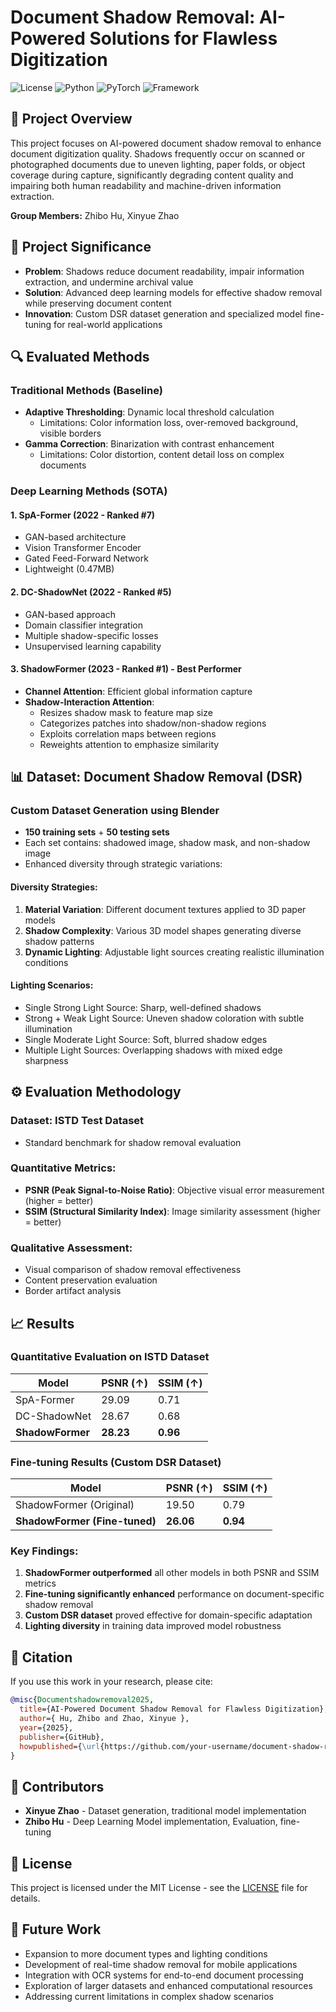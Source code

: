 # Document Shadow Removal: AI-Powered Solutions for Flawless Digitization

![License](https://img.shields.io/badge/License-MIT-blue.svg)
![Python](https://img.shields.io/badge/Python-3.8%2B-green)
![PyTorch](https://img.shields.io/badge/PyTorch-1.9%2B-red)
![Framework](https://img.shields.io/badge/Framework-PyTorch_Lightning-orange)

## 📖 Project Overview

This project focuses on AI-powered document shadow removal to enhance document digitization quality. Shadows frequently occur on scanned or photographed documents due to uneven lighting, paper folds, or object coverage during capture, significantly degrading content quality and impairing both human readability and machine-driven information extraction.

**Group Members:**  Zhibo Hu, Xinyue Zhao

## 🎯 Project Significance

- **Problem**: Shadows reduce document readability, impair information extraction, and undermine archival value
- **Solution**: Advanced deep learning models for effective shadow removal while preserving document content
- **Innovation**: Custom DSR dataset generation and specialized model fine-tuning for real-world applications

## 🔍 Evaluated Methods

### Traditional Methods (Baseline)
- **Adaptive Thresholding**: Dynamic local threshold calculation
  - Limitations: Color information loss, over-removed background, visible borders
- **Gamma Correction**: Binarization with contrast enhancement
  - Limitations: Color distortion, content detail loss on complex documents

### Deep Learning Methods (SOTA)

#### 1. SpA-Former (2022 - Ranked #7)
- GAN-based architecture
- Vision Transformer Encoder
- Gated Feed-Forward Network
- Lightweight (0.47MB)

#### 2. DC-ShadowNet (2022 - Ranked #5)
- GAN-based approach
- Domain classifier integration
- Multiple shadow-specific losses
- Unsupervised learning capability

#### 3. ShadowFormer (2023 - Ranked #1) - **Best Performer**
- **Channel Attention**: Efficient global information capture
- **Shadow-Interaction Attention**: 
  - Resizes shadow mask to feature map size
  - Categorizes patches into shadow/non-shadow regions
  - Exploits correlation maps between regions
  - Reweights attention to emphasize similarity

## 📊 Dataset: Document Shadow Removal (DSR)

### Custom Dataset Generation using Blender
- **150 training sets** + **50 testing sets**
- Each set contains: shadowed image, shadow mask, and non-shadow image
- Enhanced diversity through strategic variations:

#### Diversity Strategies:
1. **Material Variation**: Different document textures applied to 3D paper models
2. **Shadow Complexity**: Various 3D model shapes generating diverse shadow patterns
3. **Dynamic Lighting**: Adjustable light sources creating realistic illumination conditions

#### Lighting Scenarios:
- Single Strong Light Source: Sharp, well-defined shadows
- Strong + Weak Light Source: Uneven shadow coloration with subtle illumination
- Single Moderate Light Source: Soft, blurred shadow edges
- Multiple Light Sources: Overlapping shadows with mixed edge sharpness

## ⚙️ Evaluation Methodology

### Dataset: ISTD Test Dataset
- Standard benchmark for shadow removal evaluation

### Quantitative Metrics:
- **PSNR (Peak Signal-to-Noise Ratio)**: Objective visual error measurement (higher = better)
- **SSIM (Structural Similarity Index)**: Image similarity assessment (higher = better)

### Qualitative Assessment:
- Visual comparison of shadow removal effectiveness
- Content preservation evaluation
- Border artifact analysis

## 📈 Results

### Quantitative Evaluation on ISTD Dataset

| Model | PSNR (↑) | SSIM (↑) | 
|-------|----------|----------|
| SpA-Former | 29.09 | 0.71 |
| DC-ShadowNet | 28.67 | 0.68 |
| **ShadowFormer** | **28.23** | **0.96** |

### Fine-tuning Results (Custom DSR Dataset)

| Model | PSNR (↑) | SSIM (↑) | 
|-------|----------|----------|
| ShadowFormer (Original) | 19.50 | 0.79 |
| **ShadowFormer (Fine-tuned)** | **26.06** | **0.94** |

### Key Findings:
1. **ShadowFormer outperformed** all other models in both PSNR and SSIM metrics
2. **Fine-tuning significantly enhanced** performance on document-specific shadow removal
3. **Custom DSR dataset** proved effective for domain-specific adaptation
4. **Lighting diversity** in training data improved model robustness


## 📝 Citation

If you use this work in your research, please cite:

```bibtex
@misc{Documentshadowremoval2025,
  title={AI-Powered Document Shadow Removal for Flawless Digitization},
  author={ Hu, Zhibo and Zhao, Xinyue },
  year={2025},
  publisher={GitHub},
  howpublished={\url{https://github.com/your-username/document-shadow-removal}}
}
```

## 👥 Contributors

- **Xinyue Zhao** - Dataset generation, traditional model implementation
- **Zhibo Hu** - Deep Learning Model implementation, Evaluation, fine-tuning

## 📄 License

This project is licensed under the MIT License - see the [LICENSE](LICENSE) file for details.

## 🔮 Future Work

- Expansion to more document types and lighting conditions
- Development of real-time shadow removal for mobile applications
- Integration with OCR systems for end-to-end document processing
- Exploration of larger datasets and enhanced computational resources
- Addressing current limitations in complex shadow scenarios

